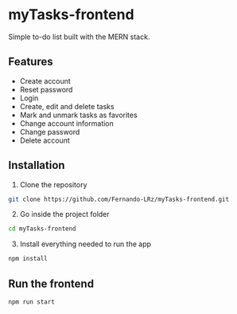 # myTasks-frontend
Simple to-do list built with the MERN stack. 

## Features
 * Create account
 * Reset password
 * Login
 * Create, edit and delete tasks
 * Mark and unmark tasks as favorites
 * Change account information
 * Change password
 * Delete account
 
## Installation
1. Clone the repository
```bash
git clone https://github.com/Fernando-LRz/myTasks-frontend.git
``` 
2. Go inside the project folder
```bash
cd myTasks-frontend
```
3. Install everything needed to run the app
```bash
npm install
```

## Run the frontend
```bash
npm run start
```
